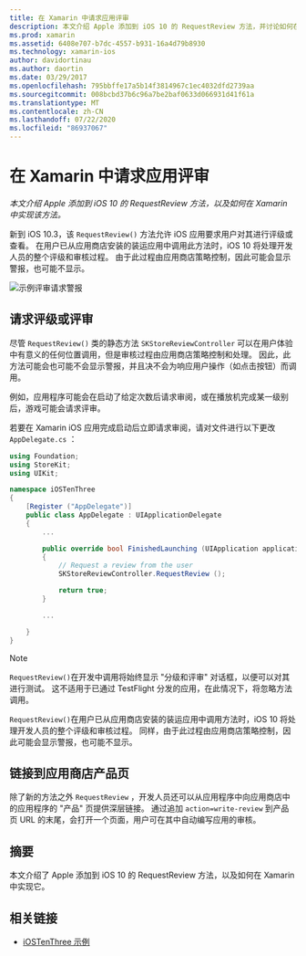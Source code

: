 ```yaml
---
title: 在 Xamarin 中请求应用评审
description: 本文介绍 Apple 添加到 iOS 10 的 RequestReview 方法，并讨论如何在 Xamarin 中实现它。
ms.prod: xamarin
ms.assetid: 6408e707-b7dc-4557-b931-16a4d79b8930
ms.technology: xamarin-ios
author: davidortinau
ms.author: daortin
ms.date: 03/29/2017
ms.openlocfilehash: 795bbffe17a5b14f3814967c1ec4032dfd2739aa
ms.sourcegitcommit: 008bcbd37b6c96a7be2baf0633d066931d41f61a
ms.translationtype: MT
ms.contentlocale: zh-CN
ms.lasthandoff: 07/22/2020
ms.locfileid: "86937067"
---
```

# <a name="request-app-review-in-xamarinios"></a>在 Xamarin 中请求应用评审

_本文介绍 Apple 添加到 iOS 10 的 RequestReview 方法，以及如何在 Xamarin 中实现该方法。_

新到 iOS 10.3，该 `RequestReview()` 方法允许 iOS 应用要求用户对其进行评级或查看。 在用户已从应用商店安装的装运应用中调用此方法时，iOS 10 将处理开发人员的整个评级和审核过程。 由于此过程由应用商店策略控制，因此可能会显示警报，也可能不显示。

![示例评审请求警报](request-app-review-images/review01.png)

## <a name="requesting-a-rating-or-review"></a>请求评级或评审

尽管 `RequestReview()` 类的静态方法 `SKStoreReviewController` 可以在用户体验中有意义的任何位置调用，但是审核过程由应用商店策略控制和处理。 因此，此方法可能会也可能不会显示警报，并且决不会为响应用户操作（如点击按钮）而调用。

例如，应用程序可能会在启动了给定次数后请求审阅，或在播放机完成某一级别后，游戏可能会请求评审。

若要在 Xamarin iOS 应用完成启动后立即请求审阅，请对文件进行以下更改 `AppDelegate.cs` ：

```csharp
using Foundation;
using StoreKit;
using UIKit;

namespace iOSTenThree
{
    [Register ("AppDelegate")]
    public class AppDelegate : UIApplicationDelegate
    {
        ...

        public override bool FinishedLaunching (UIApplication application, NSDictionary launchOptions)
        {
            // Request a review from the user
            SKStoreReviewController.RequestReview ();

            return true;
        }

        ...

    }
}
```

> [!NOTE]
> `RequestReview()`在开发中调用将始终显示 "分级和评审" 对话框，以便可以对其进行测试。 这不适用于已通过 TestFlight 分发的应用，在此情况下，将忽略方法调用。

`RequestReview()`在用户已从应用商店安装的装运应用中调用方法时，iOS 10 将处理开发人员的整个评级和审核过程。 同样，由于此过程由应用商店策略控制，因此可能会显示警报，也可能不显示。

## <a name="linking-to-an-app-store-product-page"></a>链接到应用商店产品页 

除了新的方法之外 `RequestReview` ，开发人员还可以从应用程序中向应用商店中的应用程序的 "产品" 页提供深层链接。 通过追加 `action=write-review` 到产品页 URL 的末尾，会打开一个页面，用户可在其中自动编写应用的审核。 

## <a name="summary"></a>摘要

本文介绍了 Apple 添加到 iOS 10 的 RequestReview 方法，以及如何在 Xamarin 中实现它。

## <a name="related-links"></a>相关链接

- [iOSTenThree 示例](https://docs.microsoft.com/samples/xamarin/ios-samples/ios10-iostenthree/)
